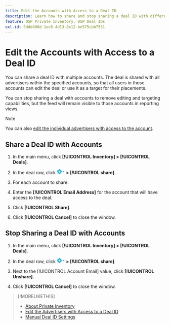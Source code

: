 ```yaml
---
title: Edit the Accounts with Access to a Deal ID
description: Learn how to share and stop sharing a deal ID with different accounts.
feature: DSP Private Inventory, DSP Deal IDs
exl-id: 5ddd406d-1ee5-4d13-8e12-be575cbb7551
---
```

# Edit the Accounts with Access to a Deal ID

You can share a deal ID with multiple accounts. The deal is shared with all advertisers within the specified accounts, so that all users in those accounts can edit the deal or use it as a target for their placements.

You can stop sharing a deal with accounts to remove editing and targeting capabilities, but the feed will remain visible to those accounts in reporting views.

>[!NOTE]
>
> You can also [edit the individual advertisers with access to the account](deal-id-edit-advertisers.md).

## Share a Deal ID with Accounts

1. In the main menu, click **[!UICONTROL Inventory] > [!UICONTROL Deals]**.

1. In the deal row, click ![Options menu](/help/dsp/assets/options-menu.png) **> [!UICONTROL share]**.

1. For each account to share:

  1. Enter the **[!UICONTROL Email Address]** for the account that will have access to the deal.
  
  1. Click **[!UICONTROL Share]**.

1. Click **[!UICONTROL Cancel]** to close the window.

## Stop Sharing a Deal ID with Accounts

1. In the main menu, click **[!UICONTROL Inventory] > [!UICONTROL Deals]**.

1. In the deal row, click ![Options menu](/help/dsp/assets/options-menu.png) **> [!UICONTROL share]**.

1. Next to the [!UICONTROL Account Email] value, click **[!UICONTROL Unshare].**

1. Click **[!UICONTROL Cancel]** to close the window.

>[!MORELIKETHIS]
>
>* [About Private Inventory](private-inventory-about.md)
>* [Edit the Advertisers with Access to a Deal ID](/help/dsp/inventory/deal-id-edit-advertisers.md)
>* [Manual Deal ID Settings](deal-id-settings.md)
